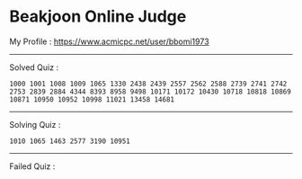 # Beakjoon Online Judge

My Profile : https://www.acmicpc.net/user/bbomi1973

---

Solved Quiz : 
```
1000 1001 1008 1009 1065 1330 2438 2439 2557 2562 2588 2739 2741 2742 2753 2839 2884 4344 8393 8958 9498 10171 10172 10430 10718 10818 10869 10871 10950 10952 10998 11021 13458 14681
```

---

Solving Quiz :
```
1010 1065 1463 2577 3190 10951
```

---

Failed Quiz :
```

```